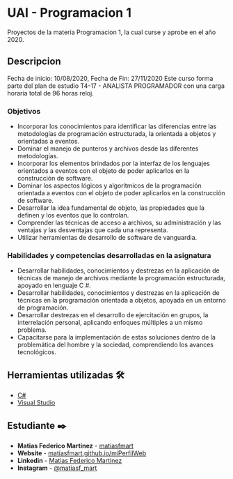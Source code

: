 # UAI - Programacion 1

Proyectos de la materia Programacion 1, la cual curse y aprobe en el año 2020. 

## Descripcion

Fecha de inicio: 10/08/2020, Fecha de Fin: 27/11/2020 Este curso forma parte del plan de estudio T4-17 - ANALISTA PROGRAMADOR con una carga horaria total de 96 horas reloj.

### Objetivos
* Incorporar los conocimientos para identificar las diferencias entre las metodologías de programación estructurada, la orientada a objetos y orientadas a eventos.
* Dominar el manejo de punteros y archivos desde las diferentes metodologías.
* Incorporar los elementos brindados por la interfaz de los lenguajes orientados a eventos con el objeto de poder aplicarlos en la construcción de software.
* Dominar los aspectos lógicos y algorítmicos de la programación orientada a eventos con el objeto de poder aplicarlos en la construcción de software.
* Desarrollar la idea fundamental de objeto, las propiedades que la definen y los eventos que lo controlan.
* Comprender las técnicas de acceso a archivos, su administración y las ventajas y las desventajas que cada una representa.
* Utilizar herramientas de desarrollo de software de vanguardia.

### Habilidades y competencias desarrolladas en la asignatura
* Desarrollar habilidades, conocimientos y destrezas en la aplicación de técnicas de manejo de archivos mediante la programación estructurada, apoyado en lenguaje C #.
* Desarrollar habilidades, conocimientos y destrezas en la aplicación de técnicas en la programación orientada a objetos, apoyada en un entorno de programación.
* Desarrollar destrezas en el desarrollo de ejercitación en grupos, la interrelación personal, aplicando enfoques múltiples a un mismo problema.
* Capacitarse para la implementación de estas soluciones dentro de la problemática del hombre y la sociedad, comprendiendo los avances tecnológicos.

## Herramientas utilizadas 🛠️

* [C#](https://docs.microsoft.com/en-us/dotnet/csharp/)
* [Visual Studio](https://visualstudio.microsoft.com/es/vs/)

## Estudiante ✒️

* **Matias Federico Martinez** - [matiasfmart](https://github.com/matiasfmart) 
* **Website** - [matiasfmart.github.io/miPerfilWeb](https://matiasfmart.github.io/miPerfilWeb) 
* **Linkedin** - [Matias Federico Martinez](https://www.linkedin.com/in/matiasfmart) 
* **Instagram** - [@matiasf_mart](https://www.instagram.com/matiasf_mart) 
